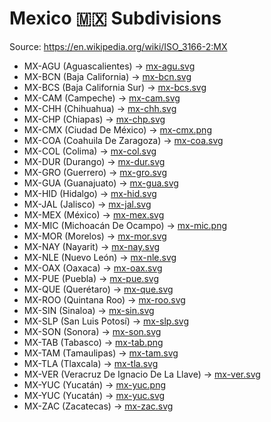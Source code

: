 # Mexico 🇲🇽 Subdivisions

Source: https://en.wikipedia.org/wiki/ISO_3166-2:MX

* MX-AGU (Aguascalientes) -> [mx-agu.svg](https://github.com/amckenna41/iso3166-flag-icons/blob/main/iso3166-2-icons/MX/mx-agu.svg)
* MX-BCN (Baja California) -> [mx-bcn.svg](https://github.com/amckenna41/iso3166-flag-icons/blob/main/iso3166-2-icons/MX/mx-bcn.svg)
* MX-BCS (Baja California Sur) -> [mx-bcs.svg](https://github.com/amckenna41/iso3166-flag-icons/blob/main/iso3166-2-icons/MX/mx-bcs.svg)
* MX-CAM (Campeche) -> [mx-cam.svg](https://github.com/amckenna41/iso3166-flag-icons/blob/main/iso3166-2-icons/MX/mx-cam.svg)
* MX-CHH (Chihuahua) -> [mx-chh.svg](https://github.com/amckenna41/iso3166-flag-icons/blob/main/iso3166-2-icons/MX/mx-chh.svg)
* MX-CHP (Chiapas) -> [mx-chp.svg](https://github.com/amckenna41/iso3166-flag-icons/blob/main/iso3166-2-icons/MX/mx-chp.svg)
* MX-CMX (Ciudad De México) -> [mx-cmx.png](https://github.com/amckenna41/iso3166-flag-icons/blob/main/iso3166-2-icons/MX/mx-cmx.png)
* MX-COA (Coahuila De Zaragoza) -> [mx-coa.svg](https://github.com/amckenna41/iso3166-flag-icons/blob/main/iso3166-2-icons/MX/mx-coa.svg)
* MX-COL (Colima) -> [mx-col.svg](https://github.com/amckenna41/iso3166-flag-icons/blob/main/iso3166-2-icons/MX/mx-col.svg)
* MX-DUR (Durango) -> [mx-dur.svg](https://github.com/amckenna41/iso3166-flag-icons/blob/main/iso3166-2-icons/MX/mx-dur.svg)
* MX-GRO (Guerrero) -> [mx-gro.svg](https://github.com/amckenna41/iso3166-flag-icons/blob/main/iso3166-2-icons/MX/mx-gro.svg)
* MX-GUA (Guanajuato) -> [mx-gua.svg](https://github.com/amckenna41/iso3166-flag-icons/blob/main/iso3166-2-icons/MX/mx-gua.svg)
* MX-HID (Hidalgo) -> [mx-hid.svg](https://github.com/amckenna41/iso3166-flag-icons/blob/main/iso3166-2-icons/MX/mx-hid.svg)
* MX-JAL (Jalisco) -> [mx-jal.svg](https://github.com/amckenna41/iso3166-flag-icons/blob/main/iso3166-2-icons/MX/mx-jal.svg)
* MX-MEX (México) -> [mx-mex.svg](https://github.com/amckenna41/iso3166-flag-icons/blob/main/iso3166-2-icons/MX/mx-mex.svg)
* MX-MIC (Michoacán De Ocampo) -> [mx-mic.png](https://github.com/amckenna41/iso3166-flag-icons/blob/main/iso3166-2-icons/MX/mx-mic.png)
* MX-MOR (Morelos) -> [mx-mor.svg](https://github.com/amckenna41/iso3166-flag-icons/blob/main/iso3166-2-icons/MX/mx-mor.svg)
* MX-NAY (Nayarit) -> [mx-nay.svg](https://github.com/amckenna41/iso3166-flag-icons/blob/main/iso3166-2-icons/MX/mx-nay.svg)
* MX-NLE (Nuevo León) -> [mx-nle.svg](https://github.com/amckenna41/iso3166-flag-icons/blob/main/iso3166-2-icons/MX/mx-nle.svg)
* MX-OAX (Oaxaca) -> [mx-oax.svg](https://github.com/amckenna41/iso3166-flag-icons/blob/main/iso3166-2-icons/MX/mx-oax.svg)
* MX-PUE (Puebla) -> [mx-pue.svg](https://github.com/amckenna41/iso3166-flag-icons/blob/main/iso3166-2-icons/MX/mx-pue.svg)
* MX-QUE (Querétaro) -> [mx-que.svg](https://github.com/amckenna41/iso3166-flag-icons/blob/main/iso3166-2-icons/MX/mx-que.svg)
* MX-ROO (Quintana Roo) -> [mx-roo.svg](https://github.com/amckenna41/iso3166-flag-icons/blob/main/iso3166-2-icons/MX/mx-roo.svg)
* MX-SIN (Sinaloa) -> [mx-sin.svg](https://github.com/amckenna41/iso3166-flag-icons/blob/main/iso3166-2-icons/MX/mx-sin.svg)
* MX-SLP (San Luis Potosí) -> [mx-slp.svg](https://github.com/amckenna41/iso3166-flag-icons/blob/main/iso3166-2-icons/MX/mx-slp.svg)
* MX-SON (Sonora) -> [mx-son.svg](https://github.com/amckenna41/iso3166-flag-icons/blob/main/iso3166-2-icons/MX/mx-son.svg)
* MX-TAB (Tabasco) -> [mx-tab.png](https://github.com/amckenna41/iso3166-flag-icons/blob/main/iso3166-2-icons/MX/mx-tab.png)
* MX-TAM (Tamaulipas) -> [mx-tam.svg](https://github.com/amckenna41/iso3166-flag-icons/blob/main/iso3166-2-icons/MX/mx-tam.svg)
* MX-TLA (Tlaxcala) -> [mx-tla.svg](https://github.com/amckenna41/iso3166-flag-icons/blob/main/iso3166-2-icons/MX/mx-tla.svg)
* MX-VER (Veracruz De Ignacio De La Llave) -> [mx-ver.svg](https://github.com/amckenna41/iso3166-flag-icons/blob/main/iso3166-2-icons/MX/mx-ver.svg)
* MX-YUC (Yucatán) -> [mx-yuc.png](https://github.com/amckenna41/iso3166-flag-icons/blob/main/iso3166-2-icons/MX/mx-yuc.png)
* MX-YUC (Yucatán) -> [mx-yuc.svg](https://github.com/amckenna41/iso3166-flag-icons/blob/main/iso3166-2-icons/MX/mx-yuc.svg)
* MX-ZAC (Zacatecas) -> [mx-zac.svg](https://github.com/amckenna41/iso3166-flag-icons/blob/main/iso3166-2-icons/MX/mx-zac.svg)
